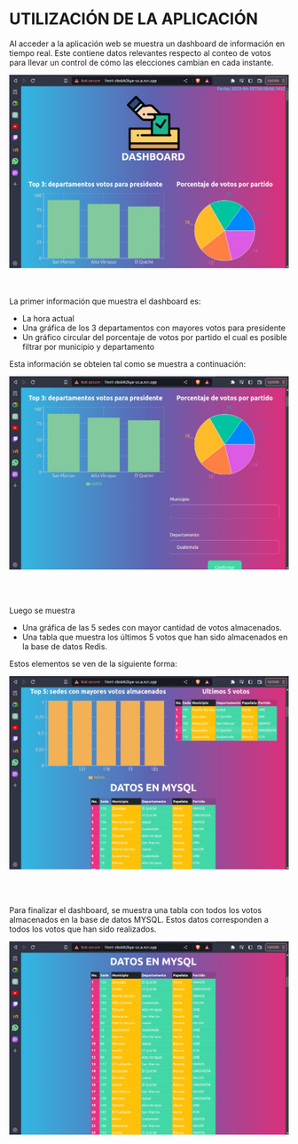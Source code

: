 # UTILIZACIÓN DE LA APLICACIÓN

Al acceder a la aplicación web se muestra un dashboard de información en tiempo real.
Este contiene datos relevantes respecto al conteo de votos para llevar un control de cómo las elecciones cambian en cada instante.

![This is an image](./images/dashboard.jpg)

<br><br>
La primer información que muestra el dashboard es:
- La hora actual
- Una gráfica de los 3 departamentos con mayores votos para presidente
- Un gráfico circular del porcentaje de votos por partido el cual es posible filtrar por municipio y departamento

Esta información se obteien tal como se muestra a continuación:

![This is an image](./images/dashboard2.jpg)

<br><br>

Luego se muestra
- Una gráfica de las 5 sedes con mayor cantidad de votos almacenados.
- Una tabla que muestra los últimos 5 votos que han sido almacenados en la base de datos Redis.

Estos elementos se ven de la siguiente forma:

![This is an image](./images/dashboard3.jpg)

<br><br>

Para finalizar el dashboard, se muestra una tabla con todos los votos almacenados en la base de datos MYSQL. Estos datos corresponden a todos los votos que han sido realizados.

![This is an image](./images/dashboard4.jpg)
